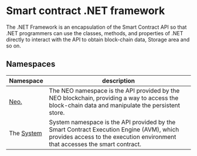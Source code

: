 # Smart contract .NET framework

The .NET Framework is an encapsulation of the Smart Contract API so that .NET programmers can use the classes, methods, and properties of .NET directly to interact with the API to obtain block-chain data, Storage area and so on.

## Namespaces

| Namespace | description |
| --------- | ----------- |
| [Neo.](dotnet/neo.md) | The NEO namespace is the API provided by the NEO blockchain, providing a way to access the block-chain data and manipulate the persistent store. |
| The [System](dotnet/system.md) | System namespace is the API provided by the Smart Contract Execution Engine (AVM), which provides access to the execution environment that accesses the smart contract. |
